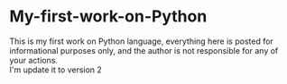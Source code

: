 # My-first-work-on-Python
This is my first work on Python language, everything here is posted for informational purposes only, and the author is not responsible for any of your actions.                
I'm update it to version 2
